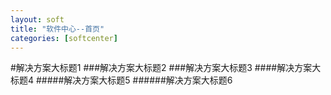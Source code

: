 ```yaml
---
layout: soft
title: "软件中心--首页"
categories: [softcenter]
---
```

#解决方案大标题1
###解决方案大标题2
###解决方案大标题3
####解决方案大标题4
#####解决方案大标题5
######解决方案大标题6